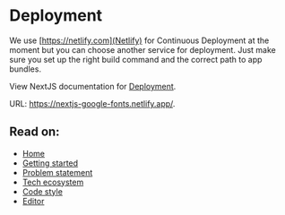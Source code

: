 # Deployment

We use [https://netlify.com](Netlify) for Continuous Deployment at the moment
but you can choose another service for deployment. Just make sure you set up the
right build command and the correct path to app bundles.

View NextJS documentation for [Deployment](https://nextjs.org/docs/deployment).

URL: https://nextjs-google-fonts.netlify.app/.

## Read on:

- [Home](../README.md)
- [Getting started](./GETTING_STARTED.md)
- [Problem statement](./PROBLEM_STATEMENT.md)
- [Tech ecosystem](./TECH_ECOSYSTEM.md)
- [Code style](./CODE_STYLE.md)
- [Editor](./EDITOR.md)
